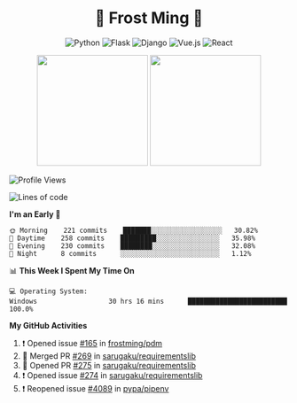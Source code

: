 <h1 align="center">🦄 Frost Ming 🐍</h1>

<div align="center">

![Python](https://img.shields.io/badge/-Python-%233776ab?logo=python&style=for-the-badge&logoColor=white)
![Flask](https://img.shields.io/badge/-Flask-%23eeeeee?logo=flask&style=for-the-badge&logoColor=black)
![Django](https://img.shields.io/badge/-Django-%23092E20?logo=django&style=for-the-badge&logoColor=white)
![Vue.js](https://img.shields.io/badge/-Vue.js-%234fc08d?logo=vue.js&style=for-the-badge&logoColor=white)
![React](https://img.shields.io/badge/-React-%2357d8fb?logo=react&style=for-the-badge&logoColor=white)

</div>

<p align="center">
  <img height="200" src="https://github-readme-stats.vercel.app/api?username=frostming&show_icons=true&theme=dracula&include_all_commits=true" />
  <img height="200" src="https://github-readme-stats.vercel.app/api/top-langs/?username=frostming&theme=dracula&show_icons=true" />
</p>

<!--START_SECTION:waka-->
![Profile Views](http://img.shields.io/badge/Profile%20Views-105-blue)

![Lines of code](https://img.shields.io/badge/From%20Hello%20World%20I%27ve%20Written-15.6%20million%20lines%20of%20code-blue)

**I'm an Early 🐤** 

```text
🌞 Morning    221 commits    ███████░░░░░░░░░░░░░░░░░░   30.82% 
🌆 Daytime    258 commits    █████████░░░░░░░░░░░░░░░░   35.98% 
🌃 Evening    230 commits    ████████░░░░░░░░░░░░░░░░░   32.08% 
🌙 Night      8 commits      ░░░░░░░░░░░░░░░░░░░░░░░░░   1.12%

```


📊 **This Week I Spent My Time On** 

```text
💻 Operating System: 
Windows                  30 hrs 16 mins      █████████████████████████   100.0%

```


<!--END_SECTION:waka-->

**My GitHub Activities**

<!--START_SECTION:activity-->
1. ❗️ Opened issue [#165](https://github.com/frostming/pdm/issues/165) in [frostming/pdm](https://github.com/frostming/pdm)
2. 🎉 Merged PR [#269](https://github.com/sarugaku/requirementslib/pull/269) in [sarugaku/requirementslib](https://github.com/sarugaku/requirementslib)
3. 💪 Opened PR [#275](https://github.com/sarugaku/requirementslib/pull/275) in [sarugaku/requirementslib](https://github.com/sarugaku/requirementslib)
4. ❗️ Opened issue [#274](https://github.com/sarugaku/requirementslib/issues/274) in [sarugaku/requirementslib](https://github.com/sarugaku/requirementslib)
5. ❗️ Reopened issue [#4089](https://github.com/pypa/pipenv/issues/4089) in [pypa/pipenv](https://github.com/pypa/pipenv)
<!--END_SECTION:activity-->
